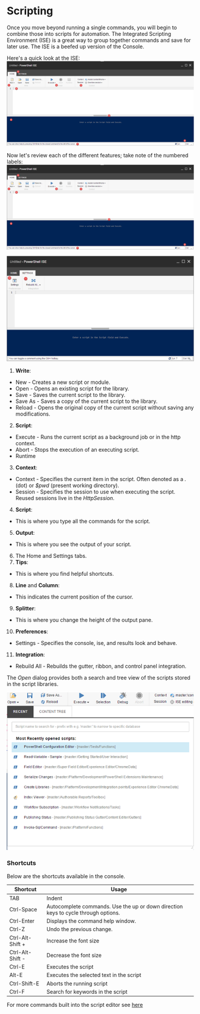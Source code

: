 # Scripting

Once you move beyond running a single commands, you will begin to combine those into scripts for automation.
The Integrated Scripting Environment (ISE) is a great way to group together commands and save for later use. The ISE is a beefed up version of the Console.

Here's a quick look at the ISE:
[![PowerShell ISE](images/screenshots/ise-home.png)](http://youtu.be/RCDprfRsbSU "Click for a quick demo")

Now let's review each of the different features; take note of the numbered labels:
![ISE Home Tab](images/screenshots/ise-home.png)

![ISE Settings Tab](images/screenshots/ise-settings.png)

 1. **Write**:
  * New - Creates a new script or module.
  * Open - Opens an existing script for the library.
  * Save - Saves the current script to the library.
  * Save As - Saves a copy of the current script to the library.
  * Reload - Opens the original copy of the current script without saving any modifications.
 2. **Script**:
  * Execute - Runs the current script as a background job or in the http context.
  * Abort - Stops the execution of an executing script.
  * Runtime
 3. **Context**:
  * Context - Specifies the current item in the script. Often denoted as a *.* (dot) or *$pwd* (present working directory).
  * Session - Specifies the session to use when executing the script. Reused sessions live in the *HttpSession*.
 4. **Script**:
  * This is where you type all the commands for the script.
 5. **Output**:
  * This is where you see the output of your script.
 6. The Home and Settings tabs.
 7. **Tips**:
  * This is where you find helpful shortcuts.
 8. **Line** and **Column**:
  * This indicates the current position of the cursor.
 9. **Splitter**:
  * This is where you change the height of the output pane.
 10. **Preferences**:
  * Settings - Specifies the console, ise, and results look and behave.
 11. **Integration**:
  * Rebuild All - Rebuilds the gutter, ribbon, and control panel integration.
 
The *Open* dialog provides both a search and tree view of the scripts stored in the script libraries. 

![Open Script Dialog](images/screenshots/ise-opendialog.png)

### Shortcuts
Below are the shortcuts available in the console.

| Shortcut  | Usage |
| --------  | ----- |
| TAB       | Indent |
| Ctrl-Space       | Autocomplete commands. Use the up or down direction keys to cycle through options.  |
| Ctrl-Enter | Displays the command help window. |
| Ctrl-Z | Undo the previous change. |
| Ctrl-Alt-Shift +  | Increase the font size |
| Ctrl-Alt-Shift -  | Decrease the font size |
| Ctrl-E | Executes the script |
| Alt-E | Executes the selected text in the script |
| Ctrl-Shift-E | Aborts the running script |
| Ctrl-F | Search for keywords in the script |

For more commands built into the script editor see [here][1]

[1]: https://github.com/ajaxorg/ace/wiki/Default-Keyboard-Shortcuts
